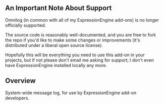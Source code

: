 ## An Important Note About Support

Omnilog (in common with all of my ExpressionEngine add-ons) is no longer officially supported.

The source code is reasonably well-documented, and you are free to fork the repo if you'd like to make some changes or improvements (it's distributed under a liberal open source license).

Hopefully this will be everything you need to use this add-on in your projects, but if not please don't email me asking for support; I don't even have ExpressionEngine installed locally any more.

## Overview

System-wide message log, for use by ExpressionEngine add-on developers.
